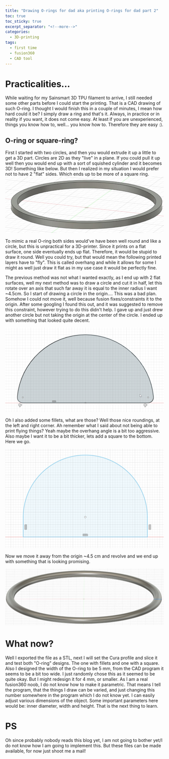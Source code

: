 ```yaml
---
title: "Drawing O-rings for dad aka printing O-rings for dad part 2"
toc: true
toc_sticky: true
excerpt_separator: "<!--more-->"
categories:
  - 3D-printing
tags:
  - first time
  - fusion360
  - CAD tool
---
```


# Practicalities...

While waiting for my Sainsmart 3D TPU filament to arrive, I still needed some other parts before I could start the printing. That is a CAD drawing of such O-ring. I thought I would finish this in a couple of minutes, I mean how hard could it be? I simply draw a ring and that's it. Always, in practice or in reality if you want, it does not come easy. At least if you are unexperienced, things you know how to, well... you know how to. Therefore they are easy :). 

## O-ring or square-ring?

First I started with two circles, and then you would extrude it up a little to get a 3D part. Circles are 2D as they "live" in a plane. If you could pull it up well then you would end up with a sort of squished cylinder and it becomes 3D! Something like below. But then I realized in my situation I would prefer not to have 2 "flat" sides. Which ends up to be more of a square ring. ![Fusion360_vJH1eaxSPz](https://raw.githubusercontent.com/shikon/cloudimg/master/typora/Fusion360_vJH1eaxSPz.jpg)

To mimic a real O-ring both sides would've have been well round and like a circle, but this is unpractical for a 3D-printer. Since it prints on a flat surface, one side eventually ends up flat. Therefore, it would be stupid to draw it round. Well you could try, but that would mean the following printed layers have to "fly". This is called overhang and while it allows for some I might as well just draw it flat as in my use case it would be perfectly fine.

The previous method was not what I wanted exactly, as I end up with 2 flat surfaces, well my next method was to draw a circle and cut it in half, let this rotate over an axis that such far away it is equal to the inner radius I want ~4.5cm. So I start of drawing a circle in the origin.... This was a bad plan. Somehow I could not move it, well because fusion fixes/constraints it to the origin. After some googling I found this out, and it was suggested to remove this constraint, however trying to do this didn't help. I gave up and just drew another circle but not taking the origin at the center of the circle. I ended up with something that looked quite decent.

![](https://raw.githubusercontent.com/shikon/cloudimg/master/typora/OppIvZA.png)

Oh I also added some fillets, what are those? Well those nice roundings, at the left and right corner. Ah remember what I said about not being able to print flying things? Yeah maybe the overhang angle is a bit too aggressive. Also maybe I want it to be a bit thicker, lets add a square to the bottom. Here we go.

![](https://raw.githubusercontent.com/shikon/cloudimg/master/typora/9WNW648.png)

Now we move it away from the origin ~4.5 cm and revolve and we end up with something that is looking promising.

![](https://raw.githubusercontent.com/shikon/cloudimg/master/typora/vdM7ENO.jpeg)

# What now?

Well I exported the file as a STL, next I will set the Cura profile and slice it and test both "O-ring" designs. The one with fillets and one with a square. Also I designed the width of the O-ring to be 5 mm, from the CAD program it seems to be a bit too wide. I just randomly chose this as it seemed to be quite okay. But I might redesign it for 4 mm, or smaller. As I am a real fusion360 noob, I do not know how to make it parametric. That means I tell the program, that the things I draw can be varied, and just changing this number somewhere in the program which I do not know yet. I can easily adjust various dimensions of the object. Some important parameters here would be: inner diameter, width and height. That is the next thing to learn. 

# PS

Oh since probably nobody reads this blog yet, I am not going to bother yet/I do not know how I am going to implement this. But these files can be made available, for now just shoot me a mail!